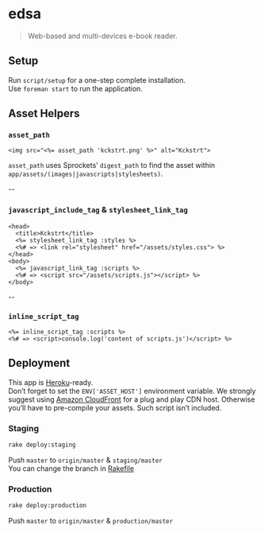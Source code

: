 # edsa

> Web-based and multi-devices e-book reader.

## Setup
Run `script/setup` for a one-step complete installation.<br>
Use `foreman start` to run the application.

## Asset Helpers
### `asset_path`
```erb
<img src="<%= asset_path 'kckstrt.png' %>" alt="Kckstrt">
```

`asset_path` uses Sprockets’ `digest_path` to find the asset within `app/assets/(images|javascripts|stylesheets)`.

--
### `javascript_include_tag` & `stylesheet_link_tag`
```erb
<head>
  <title>Kckstrt</title>
  <%= stylesheet_link_tag :styles %>
  <%# => <link rel="stylesheet" href="/assets/styles.css"> %>
</head>
<body>
  <%= javascript_link_tag :scripts %>
  <%# => <script src="/assets/scripts.js"></script> %>
</body>
```

--
### `inline_script_tag`
```erb
<%= inline_script_tag :scripts %>
<%# => <script>console.log('content of scripts.js')</script> %>
```

## Deployment
This app is [Heroku][]-ready.<br>
Don’t forget to set the `ENV['ASSET_HOST']` environment variable. We strongly suggest using [Amazon CloudFront][CloudFront] for a plug and play CDN host. Otherwise you’ll have to pre-compile your assets. Such script isn’t included.

### Staging
```sh
rake deploy:staging
```
Push `master` to `origin/master` & `staging/master`<br>
You can change the branch in [Rakefile](Rakefile#L28-L30)

### Production
```sh
rake deploy:production
```
Push `master` to `origin/master` & `production/master`

[Heroku]: http://www.heroku.com
[CloudFront]: http://aws.amazon.com/cloudfront

